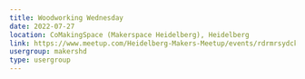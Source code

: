 ```yaml
---
title: Woodworking Wednesday
date: 2022-07-27
location: CoMakingSpace (Makerspace Heidelberg), Heidelberg
link: https://www.meetup.com/Heidelberg-Makers-Meetup/events/rdrmrsydckbkc/
usergroup: makershd
type: usergroup
---
```

